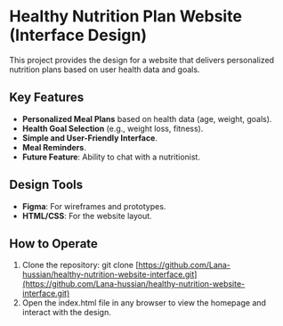 # Healthy Nutrition Plan Website (Interface Design)

This project provides the design for a website that delivers personalized nutrition plans based on user health data and goals.

## Key Features
- **Personalized Meal Plans** based on health data (age, weight, goals).
- **Health Goal Selection** (e.g., weight loss, fitness).
- **Simple and User-Friendly Interface**.
- **Meal Reminders**.
- **Future Feature**: Ability to chat with a nutritionist.

## Design Tools
- **Figma**: For wireframes and prototypes.
- **HTML/CSS**: For the website layout.

## How to Operate
1. Clone the repository:
   git clone [https://github.com/Lana-hussian/healthy-nutrition-website-interface.git](https://github.com/Lana-hussian/healthy-nutrition-website-interface.git)
2. Open the index.html file in any browser to view the homepage and interact with the design.

